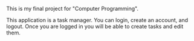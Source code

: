 This is my final project for "Computer Programming".

This application is a task manager. You can login, create an account, and logout. Once you are logged in you will be able to create tasks and edit them. 
